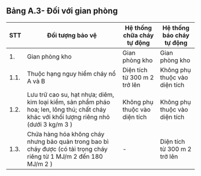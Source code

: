 ## Bảng A.3- Đối với gian phòng

| STT    | Đối tượng bảo vệ                                                                                                                                                                                                                                                                                                               | Hệ thống chữa cháy tự động                                                                                                              | Hệ thống báo cháy tự động                                                                                                               |
|--------|--------------------------------------------------------------------------------------------------------------------------------------------------------------------------------------------------------------------------------------------------------------------------------------------------------------------------------|-----------------------------------------------------------------------------------------------------------------------------------------|-----------------------------------------------------------------------------------------------------------------------------------------|
| 1.     | Gian phòng kho                                                                                                                                                                                                                                                                                                                 | Gian phòng kho                                                                                                                          | Gian phòng kho                                                                                                                          |
| 1.1.   | Thuộc hạng nguy hiểm cháy nổ A và B                                                                                                                                                                                                                                                                                            | Diện tích từ 300 m 2 trở lên                                                                                                            | Không phụ thuộc vào diện tích                                                                                                           |
| 1.2.   | Lưu trữ cao su, hạt nhựa; diêm, kim loại kiềm, sản phẩm pháo hoa; len, lông thú; chất cháy khác với khối lượng riêng nhỏ (dưới 3 kg/m 3 )                                                                                                                                                                                      | Không phụ thuộc vào diện tích                                                                                                           | Không phụ thuộc vào diện tích                                                                                                           |
| 1.3.   | Chứa hàng hóa không cháy nhưng bảo quản trong bao bì cháy được (có tải trọng cháy riêng từ 1 MJ/m 2 đến 180 MJ/m 2 )                                                                                                                                                                                                           | -                                                                                                                                       | Diện tích từ 300 m 2 trở lên                                                                                                            |